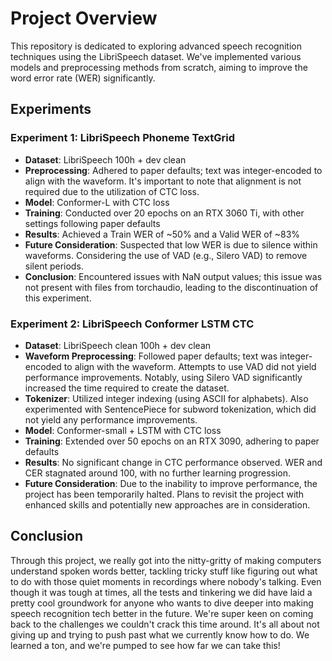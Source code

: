 # Project Overview

This repository is dedicated to exploring advanced speech recognition techniques using the LibriSpeech dataset. We've implemented various models and preprocessing methods from scratch, aiming to improve the word error rate (WER) significantly.

## Experiments

### Experiment 1: LibriSpeech Phoneme TextGrid

- **Dataset**: LibriSpeech 100h + dev clean
- **Preprocessing**: Adhered to paper defaults; text was integer-encoded to align with the waveform. It's important to note that alignment is not required due to the utilization of CTC loss.
- **Model**: Conformer-L with CTC loss
- **Training**: Conducted over 20 epochs on an RTX 3060 Ti, with other settings following paper defaults
- **Results**: Achieved a Train WER of ~50% and a Valid WER of ~83%
- **Future Consideration**: Suspected that low WER is due to silence within waveforms. Considering the use of VAD (e.g., Silero VAD) to remove silent periods.
- **Conclusion**: Encountered issues with NaN output values; this issue was not present with files from torchaudio, leading to the discontinuation of this experiment.

### Experiment 2: LibriSpeech Conformer LSTM CTC

- **Dataset**: LibriSpeech clean 100h + dev clean
- **Waveform Preprocessing**: Followed paper defaults; text was integer-encoded to align with the waveform. Attempts to use VAD did not yield performance improvements. Notably, using Silero VAD significantly increased the time required to create the dataset.
- **Tokenizer**: Utilized integer indexing (using ASCII for alphabets). Also experimented with SentencePiece for subword tokenization, which did not yield any performance improvements.
- **Model**: Conformer-small + LSTM with CTC loss
- **Training**: Extended over 50 epochs on an RTX 3090, adhering to paper defaults
- **Results**: No significant change in CTC performance observed. WER and CER stagnated around 100, with no further learning progression.
- **Future Consideration**: Due to the inability to improve performance, the project has been temporarily halted. Plans to revisit the project with enhanced skills and potentially new approaches are in consideration.

## Conclusion

Through this project, we really got into the nitty-gritty of making computers understand spoken words better, tackling tricky stuff like figuring out what to do with those quiet moments in recordings where nobody's talking. Even though it was tough at times, all the tests and tinkering we did have laid a pretty cool groundwork for anyone who wants to dive deeper into making speech recognition tech better in the future. We're super keen on coming back to the challenges we couldn't crack this time around. It's all about not giving up and trying to push past what we currently know how to do. We learned a ton, and we're pumped to see how far we can take this!
